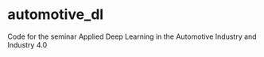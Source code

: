 # automotive_dl
Code for the seminar Applied Deep Learning in the Automotive Industry and Industry 4.0
